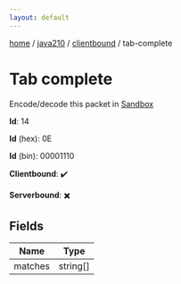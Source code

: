 ```yaml
---
layout: default
---
```


[home](/)  /  [java210](/protocol/java210)  /  [clientbound](/protocol/java210/clientbound)  /  tab-complete

# Tab complete

Encode/decode this packet in [Sandbox](../../../sandbox/java210#Clientbound.TabComplete)

**Id**: 14

**Id** (hex): 0E

**Id** (bin): 00001110

**Clientbound**: ✔️

**Serverbound**: ✖️

## Fields

Name | Type
---|---
matches | string[]
